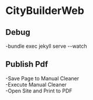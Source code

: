 # CityBuilderWeb

## Debug

-bundle exec jekyll serve --watch

## Publish Pdf

-Save Page to Manual Cleaner  
-Execute Manual Cleaner  
-Open Site and Print to PDF  
